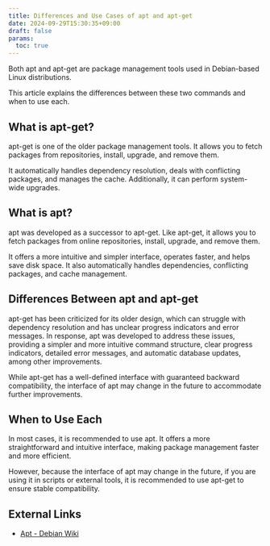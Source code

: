 ```yaml
---
title: Differences and Use Cases of apt and apt-get
date: 2024-09-29T15:30:35+09:00
draft: false
params:
  toc: true
---
```


Both apt and apt-get are package management tools used in Debian-based Linux distributions.

This article explains the differences between these two commands and when to use each.

## What is apt-get?

apt-get is one of the older package management tools. It allows you to fetch packages from repositories, install, upgrade, and remove them.

It automatically handles dependency resolution, deals with conflicting packages, and manages the cache. Additionally, it can perform system-wide upgrades.

## What is apt?

apt was developed as a successor to apt-get. Like apt-get, it allows you to fetch packages from online repositories, install, upgrade, and remove them.

It offers a more intuitive and simpler interface, operates faster, and helps save disk space. It also automatically handles dependencies, conflicting packages, and cache management.

## Differences Between apt and apt-get

apt-get has been criticized for its older design, which can struggle with dependency resolution and has unclear progress indicators and error messages. In response, apt was developed to address these issues, providing a simpler and more intuitive command structure, clear progress indicators, detailed error messages, and automatic database updates, among other improvements.

While apt-get has a well-defined interface with guaranteed backward compatibility, the interface of apt may change in the future to accommodate further improvements.

## When to Use Each

In most cases, it is recommended to use apt. It offers a more straightforward and intuitive interface, making package management faster and more efficient.

However, because the interface of apt may change in the future, if you are using it in scripts or external tools, it is recommended to use apt-get to ensure stable compatibility.

## External Links

- [Apt - Debian Wiki](https://wiki.debian.org/Apt)
